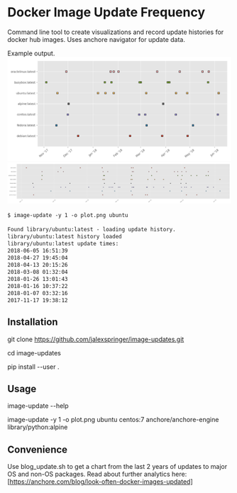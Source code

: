 # Docker Image Update Frequency
Command line tool to create visualizations and record update histories for docker hub images. Uses anchore navigator for update data. 

Example output.
![os updates example](https://github.com/jalexspringer/image-updates/raw/master/os-updates.png)
![non-os updates example](https://github.com/jalexspringer/image-updates/raw/master/non-os-updates.png)

```
$ image-update -y 1 -o plot.png ubuntu     

Found library/ubuntu:latest - loading update history.
library/ubuntu:latest history loaded
library/ubuntu:latest update times:
2018-06-05 16:51:39
2018-04-27 19:45:04
2018-04-13 20:15:26
2018-03-08 01:32:04
2018-01-26 13:01:43
2018-01-16 10:37:22
2018-01-07 03:32:16
2017-11-17 19:38:12
```

## Installation
git clone https://github.com/jalexspringer/image-updates.git

cd image-updates

pip install --user .

## Usage
image-update --help

image-update -y 1 -o plot.png ubuntu centos:7 anchore/anchore-engine library/python:alpine

## Convenience
Use blog_update.sh to get a chart from the last 2 years of updates to major OS
and non-OS packages. Read about further analytics here: [https://anchore.com/blog/look-often-docker-images-updated]

